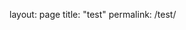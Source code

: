 layout: page
title: "test"
permalink: /test/

<script>
  function aboutblank(){
  let win = window.open();
  win.document.write(index.html)
  </script>
  <a onclick="aboutblank();"></a>
